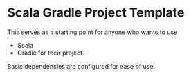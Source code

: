 # Scala Gradle Project Template
This serves as a starting point for anyone who wants to use
- Scala
- Gradle
for their project.

Basic dependencies are configured for ease of use.

